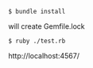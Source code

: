 ```
$ bundle install
```

will create Gemfile.lock

```
$ ruby ./test.rb
```

http://localhost:4567/
